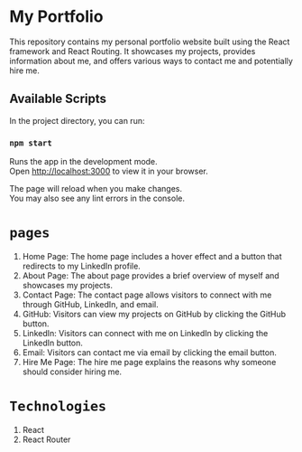 # My Portfolio

This repository contains my personal portfolio website built using the React framework and React Routing. It showcases my projects, provides information about me, and offers various ways to contact me and potentially hire me.

## Available Scripts

In the project directory, you can run:

### `npm start`

Runs the app in the development mode.\
Open [http://localhost:3000](http://localhost:3000) to view it in your browser.

The page will reload when you make changes.\
You may also see any lint errors in the console.

# `pages`
1. Home Page: The home page includes a hover effect and a button that redirects to my LinkedIn profile.
2. About Page: The about page provides a brief overview of myself and showcases my projects.
3. Contact Page: The contact page allows visitors to connect with me through GitHub, LinkedIn, and email.
4. GitHub: Visitors can view my projects on GitHub by clicking the GitHub button.
5. LinkedIn: Visitors can connect with me on LinkedIn by clicking the LinkedIn button.
6. Email: Visitors can contact me via email by clicking the email button.
7. Hire Me Page: The hire me page explains the reasons why someone should consider hiring me.

 # `Technologies`
 1. React
 2. React Router

